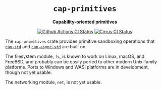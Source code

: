 <div align="center">
  <h1><code>cap-primitives</code></h1>

  <p>
    <strong>Capability-oriented primitives</strong>
  </p>

  <p>
    <a href="https://github.com/sunfishcode/cap-std/actions?query=workflow%3ACI"><img src="https://github.com/sunfishcode/cap-std/workflows/CI/badge.svg" alt="Github Actions CI Status" /></a>
    <a href="https://cirrus-ci.com/github/sunfishcode/cap-std"><img src="https://api.cirrus-ci.com/github/sunfishcode/cap-std.svg" alt="Cirrus CI Status" /></a>
  </p>
</div>

The `cap-primitives` crate provides primitive sandboxing operations that [`cap-std`]
and [`cap-async-std`] are built on.

[`cap-std`]: https://crates.io/crates/cap-std
[`cap-async-std`]: https://crates.io/crates/cap-async-std

The filesystem module, `fs`, is known to work on Linux, macOS, and FreeBSD, and
probably can be easily ported to other modern Unix-family platforms. Ports to
Windows and WASI platforms are in development, though not yet usable.

The networking module, `net`, is not yet usable.
